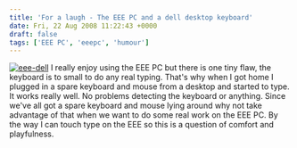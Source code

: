 ```yaml
---
title: 'For a laugh - The EEE PC and a dell desktop keyboard'
date: Fri, 22 Aug 2008 11:22:43 +0000
draft: false
tags: ['EEE PC', 'eeepc', 'humour']
---
```


[![](http://www.main-vision.com/richard/blog/wp-content/uploads/2008/08/eee-dell-300x225.jpg "eee-dell")](http://www.main-vision.com/richard/blog/wp-content/uploads/2008/08/eee-dell.jpg) I really enjoy using the EEE PC but there is one tiny flaw, the keyboard is to small to do any real typing. That's why when I got home I plugged in a spare keyboard and mouse from a desktop and started to type. It works really well. No problems detecting the keyboard or anything. Since we've all got a spare keyboard and mouse lying around why not take advantage of that when we want to do some real work on the EEE PC. By the way I can touch type on the EEE so this is a question of comfort and playfulness.